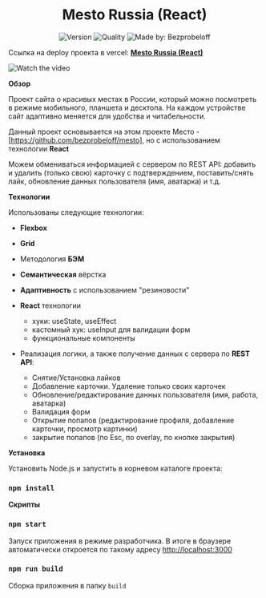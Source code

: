 <h1 align="center">Mesto Russia (React)</h1>
<p align="center">
    <img alt="Version" src="https://img.shields.io/github/package-json/v/bezprobeloff/mesto-react" />
    <img alt="Quality" src="https://img.shields.io/badge/status-release-orange.svg" >
    <img alt="Made by: Bezprobeloff" src="https://img.shields.io/badge/made%20by-Bezprobeloff-blue" />
</p>

Ссылка на deploy проекта в vercel: **[Mesto Russia (React)](https://mesto-bezprobeloff.vercel.app/)**

![Watch the video](./readme/preview.gif)

**Обзор**

Проект сайта о красивых местах в России, который можно посмотреть в режиме мобильного, планшета и десктопа.
На каждом устройстве сайт адаптивно меняется для удобства и читабельности.

Данный проект основывается на этом проекте Место - [https://github.com/bezprobeloff/mesto], но с использованием технологии __React__

Можем обмениваться информацией с сервером по REST API: добавить и удалить (только свою) карточку с подтверждением, поставить/снять лайк, обновление данных пользователя (имя, аватарка) и т.д.

**Технологии**

Использованы следующие технологии:

* __Flexbox__
* __Grid__
* Методология __БЭМ__
* __Семантическая__ вёрстка
* __Адаптивность__ с использованием "резиновости"
* __React__ технологии
  * хуки: useState, useEffect
  * кастомный хук: useInput для валидации форм
  * функциональные компоненты

* Реализация логики, а также получение данных с сервера по __REST API__:
  * Снятие/Установка лайков
  * Добавление карточки. Удаление только своих карточек
  * Обновление/редактирование данных пользователя (имя, работа, аватарка)
  * Валидация форм
  * Открытие попапов (редактирование профиля, добавление карточки, просмотр картинки)
  * закрытие попапов (по Esc, по overlay, по кнопке закрытия)

**Установка**

Установить Node.js и запустить в корневом каталоге проекта:

###  `npm install`


**Скрипты**

###  `npm start`
Запуск приложения в режиме разработчика. В итоге в браузере автоматически откроется по такому адресу [http://localhost:3000](http://localhost:3000)

### `npm run build`

Сборка приложения в папку `build`
